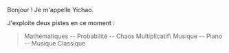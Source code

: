 Bonjour ! Je m'appelle Yichao.

J'exploite deux pistes en ce moment :

> Mathématiques -- Probabilité -- Chaos Multiplicatif\\
> Musique -- Piano -- Musique Classique